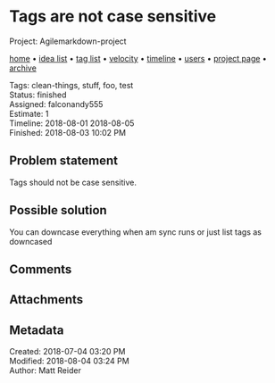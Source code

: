 # Tags are not case sensitive

Project: Agilemarkdown-project

[home](../index.md) • [idea list](../ideas.md) • [tag list](../tags.md) • [velocity](../velocity.md) • [timeline](../timeline.md) • [users](../users.md) • [project page](../agilemarkdown-project.md) • [archive](archive.md)

Tags: clean-things, stuff, foo, test  
Status: finished  
Assigned: falconandy555  
Estimate: 1  
Timeline: 2018-08-01 2018-08-05  
Finished: 2018-08-03 10:02 PM  


## Problem statement

Tags should not be case sensitive.

## Possible solution

You can downcase everything when am sync runs or just list tags as downcased

## Comments

## Attachments


## Metadata

Created: 2018-07-04 03:20 PM  
Modified: 2018-08-04 03:24 PM  
Author: Matt Reider  
